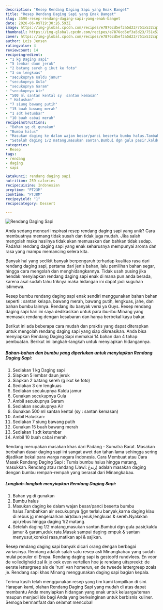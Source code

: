```yaml
---
description: "Resep Rendang Daging Sapi yang Enak Banget"
title: "Resep Rendang Daging Sapi yang Enak Banget"
slug: 3590-resep-rendang-daging-sapi-yang-enak-banget
date: 2020-06-09T19:30:26.593Z
image: https://img-global.cpcdn.com/recipes/e7876cd5ef3a5d23/751x532cq70/rendang-daging-sapi-foto-resep-utama.jpg
thumbnail: https://img-global.cpcdn.com/recipes/e7876cd5ef3a5d23/751x532cq70/rendang-daging-sapi-foto-resep-utama.jpg
cover: https://img-global.cpcdn.com/recipes/e7876cd5ef3a5d23/751x532cq70/rendang-daging-sapi-foto-resep-utama.jpg
author: Lois Jensen
ratingvalue: 4
reviewcount: 14
recipeingredient:
- "1 kg Daging sapi"
- "5 lembar daun jeruk"
- "2 batang sereh g ikut ke foto"
- "3 cm lengkuas"
- "secukupnya Kaldu jamur"
- "secukupnya Gula"
- "secukupnya Garam"
- "secukupnya Air"
- "500 ml santan kental sy  santan kemasan"
- " Haluskan"
- "7 siung bawang putih"
- "15 buah bawang merah"
- "1 sdt ketumbar"
- "10 buah cabai merah"
recipeinstructions:
- "Bahan yg di gunakan"
- "Bumbu halus"
- "Masukan daging ke dalam wajan besar/panci beserta bumbu halus.Tambahkan air secukupnya (jgn terlalu banyak,karna daging klau di rebus jg mengeluarkan air)daun jeruk,lengkuas &amp; sereh.Nyalakan api,rebus hingga daging 1/2 matang."
- "Setelah daging 1/2 matang,masukan santan.Bumbui dgn gula pasir,kaldu jamur &amp; garam,aduk rata.Masak sampai daging empuk &amp; santan menyusut,koreksi rasa,matikan api &amp; sajikan."
categories:
- Resep
tags:
- rendang
- daging
- sapi

katakunci: rendang daging sapi 
nutrition: 259 calories
recipecuisine: Indonesian
preptime: "PT23M"
cooktime: "PT38M"
recipeyield: "1"
recipecategory: Dessert

---
```



![Rendang Daging Sapi](https://img-global.cpcdn.com/recipes/e7876cd5ef3a5d23/751x532cq70/rendang-daging-sapi-foto-resep-utama.jpg)

Anda sedang mencari inspirasi resep rendang daging sapi yang unik? Cara membuatnya memang tidak susah dan tidak juga mudah. Jika salah mengolah maka hasilnya tidak akan memuaskan dan bahkan tidak sedap. Padahal rendang daging sapi yang enak seharusnya mempunyai aroma dan rasa yang mampu memancing selera kita.

Banyak hal yang sedikit banyak berpengaruh terhadap kualitas rasa dari rendang daging sapi, pertama dari jenis bahan, lalu pemilihan bahan segar, hingga cara mengolah dan menghidangkannya. Tidak usah pusing jika hendak menyiapkan rendang daging sapi enak di mana pun anda berada, karena asal sudah tahu triknya maka hidangan ini dapat jadi suguhan istimewa.

Resep bumbu rendang daging sapi enak sendiri menggunakan bahan bahan seperti : santan kelapa, bawang merah, bawang putih, lengkuas, jahe, dan bahan bumbu lainnya. Rendang itu banyak versi ya Guys. Resep rendang daging sapi hari ini saya dedikasikan untuk para ibu-ibu Minang yang memasak rendang dengan kesabaran dan hanya berbekal kayu bakar.


Berikut ini ada beberapa cara mudah dan praktis yang dapat diterapkan untuk mengolah rendang daging sapi yang siap dikreasikan. Anda bisa menyiapkan Rendang Daging Sapi memakai 14 bahan dan 4 tahap pembuatan. Berikut ini langkah-langkah untuk menyiapkan hidangannya.

<!--inarticleads1-->

##### Bahan-bahan dan bumbu yang diperlukan untuk menyiapkan Rendang Daging Sapi:

1. Sediakan 1 kg Daging sapi
1. Siapkan 5 lembar daun jeruk
1. Siapkan 2 batang sereh (g ikut ke foto)
1. Sediakan 3 cm lengkuas
1. Sediakan secukupnya Kaldu jamur
1. Gunakan secukupnya Gula
1. Ambil secukupnya Garam
1. Sediakan secukupnya Air
1. Gunakan 500 ml santan kental (sy : santan kemasan)
1. Ambil  Haluskan:
1. Sediakan 7 siung bawang putih
1. Gunakan 15 buah bawang merah
1. Sediakan 1 sdt ketumbar
1. Ambil 10 buah cabai merah


Rendang merupakan masakan khas dari Padang - Sumatra Barat. Masakan berbahan dasar daging sapi ini sangat awet dan tahan lama sehingga sering dijadikan bekal para warga negara Indonesia. Cara Membuat atau Cara Masak Rendang Daging Sapi : Tumis bumbu halus hingga matang, masukkan. Rendang atau randang (Jawi: رندڠ) adalah masakan daging dengan bumbu rempah-rempah yang berasal dari Minangkabau. 

<!--inarticleads2-->

##### Langkah-langkah menyiapkan Rendang Daging Sapi:

1. Bahan yg di gunakan
1. Bumbu halus
1. Masukan daging ke dalam wajan besar/panci beserta bumbu halus.Tambahkan air secukupnya (jgn terlalu banyak,karna daging klau di rebus jg mengeluarkan air)daun jeruk,lengkuas &amp; sereh.Nyalakan api,rebus hingga daging 1/2 matang.
1. Setelah daging 1/2 matang,masukan santan.Bumbui dgn gula pasir,kaldu jamur &amp; garam,aduk rata.Masak sampai daging empuk &amp; santan menyusut,koreksi rasa,matikan api &amp; sajikan.


Resep rendang daging sapi banyak dicari orang dengan berbagai variasinya. Rendang adalah salah satu resep asli Minangkabau yang sudah mulai populer di Eropa. Rendang daging sapi is gestoofd rundvlees. En voor de volledigheid zal ik je ook even vertellen hoe je rendang uitspreekt: de eerste lettergreep als de &#39;run&#39; van homerun, en de tweede lettergreep zoals je. Rendang sapi khas Minang menggunakan daging sapi bagian kepala. 

Terima kasih telah menggunakan resep yang tim kami tampilkan di sini. Harapan kami, olahan Rendang Daging Sapi yang mudah di atas dapat membantu Anda menyiapkan hidangan yang enak untuk keluarga/teman maupun menjadi ide bagi Anda yang berkeinginan untuk berbisnis kuliner. Semoga bermanfaat dan selamat mencoba!
